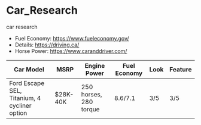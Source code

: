 # Car_Research
car research 
- Fuel Economy: https://www.fueleconomy.gov/
- Details: https://driving.ca/
- Horse Power: https://www.caranddriver.com/

Car Model | MSRP | Engine Power | Fuel Economy | Look | Feature |
-- | -- | -- | -- | -- | -- |
Ford Escape SEL, Titanium, 4 cycliner option | $28K-40K | 250 horses, 280 torque  | 8.6/7.1 |  3/5 | 3/5 | 

